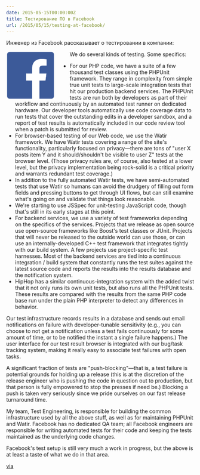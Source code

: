 ```yaml
---
date: 2015-05-15T00:00:00Z
title: Тестирование ПО в Facebook
url: /2015/05/15/testing-at-facebook/
---
```


Инженер из Facebook рассказывает о тестировании в компании:

<img src="/images/logo-facebook.png" height="130" alt="FB logo" style="float:left; margin-right: 40px;">

We do several kinds of testing. Some specifics:

* For our PHP code, we have a suite of a few thousand test classes using the
PHPUnit framework. They range in complexity from simple true unit tests to
large-scale integration tests that hit our production backend services. The
PHPUnit tests are run both by developers as part of their workflow and
continuously by an automated test runner on dedicated hardware. Our developer
tools automatically use code coverage data to run tests that cover the
outstanding edits in a developer sandbox, and a report of test results is
automatically included in our code review tool when a patch is submitted for
review.
* For browser-based testing of our Web code, we use the Watir framework. We have
Watir tests covering a range of the site's functionality, particularly focused
on privacy—there are tons of "user X posts item Y and it should/shouldn't be
visible to user Z" tests at the browser level. (Those privacy rules are, of
course, also tested at a lower level, but the privacy implementation being
rock-solid is a critical priority and warrants redundant test coverage.)
* In addition to the fully automated Watir tests, we have semi-automated tests
that use Watir so humans can avoid the drudgery of filling out form fields and
pressing buttons to get through UI flows, but can still examine what's going on
and validate that things look reasonable.
* We're starting to use JSSpec for unit-testing JavaScript code, though that's
still in its early stages at this point.
* For backend services, we use a variety of test frameworks depending on the
specifics of the services. Projects that we release as open source use
open-source frameworks like Boost's test classes or JUnit. Projects that will
never be released to the outside world can use those, or can use an
internally-developed C++ test framework that integrates tightly with our build
system. A few projects use project-specific test harnesses. Most of the backend
services are tied into a continuous integration / build system that constantly
runs the test suites against the latest source code and reports the results into
the results database and the notification system.
* HipHop has a similar continuous-integration system with the added twist that
it not only runs its own unit tests, but also runs all the PHPUnit tests. These
results are compared with the results from the same PHP code base run under the
plain PHP interpreter to detect any differences in behavior.

Our test infrastructure records results in a database and sends out email
notifications on failure with developer-tunable sensitivity (e.g., you can
choose to not get a notification unless a test fails continuously for some
amount of time, or to be notified the instant a single failure happens.) The
user interface for our test result browser is integrated with our bug/task
tracking system, making it really easy to associate test failures with open
tasks.

A significant fraction of tests are "push-blocking"—that is, a test failure is
potential grounds for holding up a release (this is at the discretion of the
release engineer who is pushing the code in question out to production, but that
person is fully empowered to stop the presses if need be.) Blocking a push is
taken very seriously since we pride ourselves on our fast release turnaround
time.

My team, Test Engineering, is responsible for building the common infrastructure
used by all the above stuff, as well as for maintaining PHPUnit and Watir.
Facebook has no dedicated QA team; all Facebook engineers are responsible for
writing automated tests for their code and keeping the tests maintained as the
underlying code changes.

Facebook's test setup is still very much a work in progress, but the above is at
least a taste of what we do in that area.

[via](https://www.quora.com/What-kind-of-automated-testing-does-Facebook-do)
